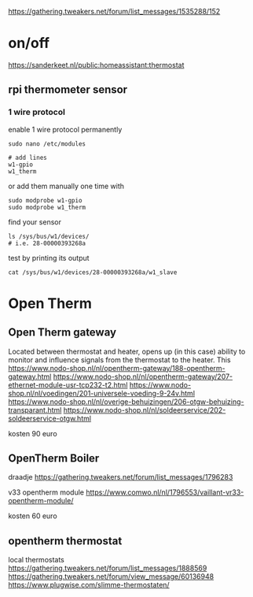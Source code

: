 https://gathering.tweakers.net/forum/list_messages/1535288/152


# on/off
https://sanderkeet.nl/public:homeassistant:thermostat

## rpi thermometer sensor
### 1 wire protocol
enable 1 wire protocol permanently
```
sudo nano /etc/modules

# add lines
w1-gpio
w1_therm
```

or add them manually one time with
```
sudo modprobe w1-gpio 
sudo modprobe w1_therm
``` 

find your sensor
```
ls /sys/bus/w1/devices/
# i.e. 28-00000393268a
```

test by printing its output
```
cat /sys/bus/w1/devices/28-00000393268a/w1_slave
```

# Open Therm

## Open Therm gateway
Located between thermostat and heater, opens up (in this case) ability to monitor and influence signals from the thermostat to the heater. This 
https://www.nodo-shop.nl/nl/opentherm-gateway/188-opentherm-gateway.html
https://www.nodo-shop.nl/nl/opentherm-gateway/207-ethernet-module-usr-tcp232-t2.html
https://www.nodo-shop.nl/nl/voedingen/201-universele-voeding-9-24v.html
https://www.nodo-shop.nl/nl/overige-behuizingen/206-otgw-behuizing-transparant.html
https://www.nodo-shop.nl/nl/soldeerservice/202-soldeerservice-otgw.html

kosten 90 euro

## OpenTherm Boiler

draadje
https://gathering.tweakers.net/forum/list_messages/1796283

v33 opentherm module
https://www.comwo.nl/nl/1796553/vaillant-vr33-opentherm-module/

kosten 60 euro

## opentherm thermostat

local thermostats
https://gathering.tweakers.net/forum/list_messages/1888569
https://gathering.tweakers.net/forum/view_message/60136948
https://www.plugwise.com/slimme-thermostaten/